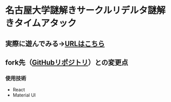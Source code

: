 # 名古屋大学謎解きサークルリデルタ謎解きタイムアタック

## 実際に遊んでみる->[URLはこちら](https://kabetani-yusei.github.io/riddletimeattack/)

## fork先（[GitHubリポジトリ](https://github.com/ta-toru/riddletimeattack)）との変更点
### 使用技術
- React
- Material UI